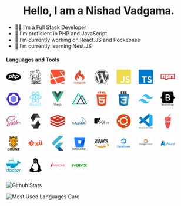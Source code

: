 <h1 align="center">Hello, I am a Nishad Vadgama.</h1>

- 👨‍💻 I'm a Full Stack Developer
- 🔧 I'm proficient in PHP and JavaScript
- 🔭 I’m currently working on React.JS and Pockebase
- 🌱 I’m currently learning Nest.JS

#### Languages and Tools
<p style="margin:15px 0;display:grid;grid-template-columns:repeat(8,50px);gap: 10px;grid-auto-flow:row;grid-auto-rows:50px 50px;"><a target="_BLANK" href="#"><img src="https://raw.githubusercontent.com/devicons/devicon/master/icons/php/php-plain.svg" alt="PHP" width="40" height="40"/></a> 
<a target="_BLANK" href="#"><img src="https://raw.githubusercontent.com/devicons/devicon/master/icons/composer/composer-line-wordmark.svg" alt="Composer" width="40" height="40"/></a> 
<a target="_BLANK" href="#"><img src="https://raw.githubusercontent.com/devicons/devicon/master/icons/laravel/laravel-plain.svg" alt="Laravel" width="40" height="40"/></a> 
<a target="_BLANK" href="#"><img src="https://raw.githubusercontent.com/devicons/devicon/master/icons/codeigniter/codeigniter-plain-wordmark.svg" alt="CodeIgniter" width="40" height="40"/></a> 
<a target="_BLANK" href="#"><img src="https://raw.githubusercontent.com/devicons/devicon/master/icons/wordpress/wordpress-plain.svg" alt="WordPress" width="40" height="40"/></a> 
<a target="_BLANK" href="#"><img src="https://raw.githubusercontent.com/devicons/devicon/master/icons/javascript/javascript-plain.svg" alt="JavaScript" width="40" height="40"/></a> 
<a target="_BLANK" href="#"><img src="https://raw.githubusercontent.com/devicons/devicon/master/icons/typescript/typescript-plain.svg" alt="Typescript" width="40" height="40"/></a> 
<a target="_BLANK" href="#"><img src="https://raw.githubusercontent.com/devicons/devicon/master/icons/npm/npm-original-wordmark.svg" alt="NPM" width="40" height="40"/></a> 
<a target="_BLANK" href="#"><img src="https://raw.githubusercontent.com/devicons/devicon/master/icons/eslint/eslint-original.svg" alt="Eslint" width="40" height="40"/></a> 
<a target="_BLANK" href="#"><img src="https://raw.githubusercontent.com/devicons/devicon/master/icons/react/react-original-wordmark.svg" alt="React.JS" width="40" height="40"/></a> 
<a target="_BLANK" href="#"><img src="https://raw.githubusercontent.com/devicons/devicon/master/icons/vuejs/vuejs-original-wordmark.svg" alt="Vue.JS" width="40" height="40"/></a> 
<a target="_BLANK" href="#"><img src="https://raw.githubusercontent.com/devicons/devicon/master/icons/nuxtjs/nuxtjs-original.svg" alt="Nuxt.JS" width="40" height="40"/></a> 
<a target="_BLANK" href="#"><img src="https://raw.githubusercontent.com/devicons/devicon/master/icons/html5/html5-plain-wordmark.svg" alt="HTML5" width="40" height="40"/></a> 
<a target="_BLANK" href="#"><img src="https://raw.githubusercontent.com/devicons/devicon/master/icons/css3/css3-original-wordmark.svg" alt="CSS3" width="40" height="40"/></a> 
<a target="_BLANK" href="#"><img src="https://raw.githubusercontent.com/devicons/devicon/master/icons/tailwindcss/tailwindcss-plain.svg" alt="Tailwind" width="40" height="40"/></a> 
<a target="_BLANK" href="#"><img src="https://raw.githubusercontent.com/devicons/devicon/master/icons/bootstrap/bootstrap-plain-wordmark.svg" alt="Bootstrap" width="40" height="40"/></a> 
<a target="_BLANK" href="#"><img src="https://raw.githubusercontent.com/devicons/devicon/master/icons/sass/sass-original.svg" alt="SASS" width="40" height="40"/></a> 
<a target="_BLANK" href="#"><img src="https://raw.githubusercontent.com/devicons/devicon/master/icons/solidity/solidity-original.svg" alt="Solidity" width="40" height="40"/></a> 
<a target="_BLANK" href="#"><img src="https://raw.githubusercontent.com/devicons/devicon/master/icons/redis/redis-plain.svg" alt="Redis" width="40" height="40"/></a> 
<a target="_BLANK" href="#"><img src="https://raw.githubusercontent.com/devicons/devicon/master/icons/mysql/mysql-plain-wordmark.svg" alt="MySQL" width="40" height="40"/></a> 
<a target="_BLANK" href="#"><img src="https://raw.githubusercontent.com/devicons/devicon/master/icons/sqlite/sqlite-plain-wordmark.svg" alt="SQLite" width="40" height="40"/></a> 
<a target="_BLANK" href="#"><img src="https://raw.githubusercontent.com/devicons/devicon/master/icons/ubuntu/ubuntu-plain.svg" alt="Ubuntu" width="40" height="40"/></a> 
<a target="_BLANK" href="#"><img src="https://raw.githubusercontent.com/devicons/devicon/master/icons/vscode/vscode-original-wordmark.svg" alt="VSCode" width="40" height="40"/></a> 
<a target="_BLANK" href="#"><img src="https://raw.githubusercontent.com/devicons/devicon/master/icons/gulp/gulp-plain.svg" alt="Gulp" width="40" height="40"/></a> 
<a target="_BLANK" href="#"><img src="https://raw.githubusercontent.com/devicons/devicon/master/icons/grunt/grunt-original-wordmark.svg" alt="Grunt" width="40" height="40"/></a> 
<a target="_BLANK" href="#"><img src="https://raw.githubusercontent.com/devicons/devicon/master/icons/git/git-plain-wordmark.svg" alt="Git" width="40" height="40"/></a> 
<a target="_BLANK" href="#"><img src="https://raw.githubusercontent.com/devicons/devicon/master/icons/flutter/flutter-original.svg" alt="Flutter" width="40" height="40"/></a> 
<a target="_BLANK" href="#"><img src="https://raw.githubusercontent.com/devicons/devicon/master/icons/bitbucket/bitbucket-original-wordmark.svg" alt="Bitbucket" width="40" height="40"/></a> 
<a target="_BLANK" href="#"><img src="https://raw.githubusercontent.com/devicons/devicon/master/icons/amazonwebservices/amazonwebservices-original-wordmark.svg" alt="AWS" width="40" height="40"/></a> 
<a target="_BLANK" href="#"><img src="https://raw.githubusercontent.com/devicons/devicon/master/icons/digitalocean/digitalocean-original-wordmark.svg" alt="DigitalOcean" width="40" height="40"/></a> 
<a target="_BLANK" href="#"><img src="https://raw.githubusercontent.com/devicons/devicon/master/icons/googlecloud/googlecloud-original-wordmark.svg" alt="GoogleCloud" width="40" height="40"/></a> 
<a target="_BLANK" href="#"><img src="https://raw.githubusercontent.com/devicons/devicon/master/icons/azure/azure-original-wordmark.svg" alt="Azure" width="40" height="40"/></a> 
<a target="_BLANK" href="#"><img src="https://raw.githubusercontent.com/devicons/devicon/master/icons/docker/docker-plain-wordmark.svg" alt="Docker" width="40" height="40"/></a> 
<a target="_BLANK" href="#"><img src="https://raw.githubusercontent.com/devicons/devicon/master/icons/linux/linux-plain.svg" alt="Linux" width="40" height="40"/></a> 
<a target="_BLANK" href="#"><img src="https://raw.githubusercontent.com/devicons/devicon/master/icons/apache/apache-original-wordmark.svg" alt="Apache" width="40" height="40"/></a> 
<a target="_BLANK" href="#"><img src="https://raw.githubusercontent.com/devicons/devicon/master/icons/nginx/nginx-original.svg" alt="Nginx" width="40" height="40"/></a> </p>

![Github Stats](https://github-readme-stats.vercel.app/api?username=NishadVadgama&count_private=true&show_icons=true&hide=stars,issues,contribs&theme=radical)

![Most Used Languages Card](https://github-readme-stats.vercel.app/api/top-langs/?username=NishadVadgama&layout=compact&theme=radical)
